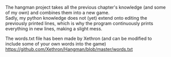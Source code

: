 The hangman project takes all the previous chapter's knowledge (and some of my own) and combines them into a new game.\
Sadly, my python knowledge does not (yet) extend onto editing the previously printed lines, which is why the program continuously prints everything in new lines, making a slight mess.

The words.txt file has been made by Xethron (and can be modified to include some of your own words into the game)
https://github.com/Xethron/Hangman/blob/master/words.txt